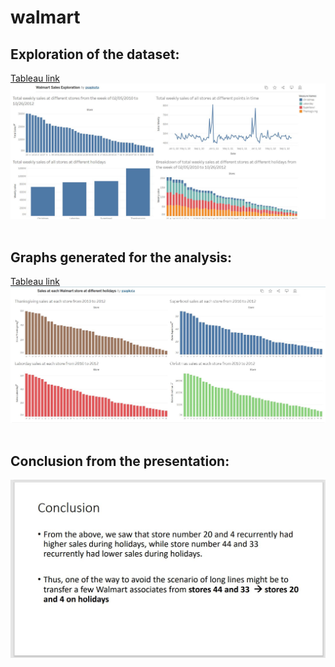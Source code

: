 # walmart
## Exploration of the dataset:<br>
[Tableau link](https://public.tableau.com/views/WalmartSalesExploration/Dashboard1?:language=en-US&publish=yes&:display_count=n&:origin=viz_share_link)
![My Image](https://github.com/parvatsapkota/walmart/blob/main/Dashboard.JPG)
<br><br>
## Graphs generated for the analysis:<br>
[Tableau link](https://public.tableau.com/views/SalesateachWalmartstoreatdifferentholidays/Dashboard1?:language=en-US&:display_count=n&:origin=viz_share_link)
![My Image](https://github.com/parvatsapkota/walmart/blob/main/Dashboard1.JPG)
<br><br>
## Conclusion from the presentation:<br>
![My Image](https://github.com/parvatsapkota/walmart/blob/main/conclusion.JPG)
<br><br>

